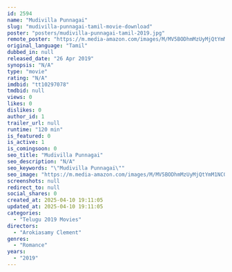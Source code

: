 ```yaml
---
id: 2594
name: "Mudivilla Punnagai"
slug: "mudivilla-punnagai-tamil-movie-download"
poster: "posters/mudivilla-punnagai-tamil-2019.jpg"
remote_poster: "https://m.media-amazon.com/images/M/MV5BODhmMzUyMjQtYmM1NC00MDBiLThlN2ItYTBlZmRkNTk5ZjdlXkEyXkFqcGdeQXVyMzYxOTQ3MDg@._V1_SX300.jpg"
original_language: "Tamil"
dubbed_in: null
released_date: "26 Apr 2019"
synopsis: "N/A"
type: "movie"
rating: "N/A"
imdbid: "tt10297078"
tmdbid: null
views: 0
likes: 0
dislikes: 0
author_id: 1
trailer_url: null
runtime: "120 min"
is_featured: 0
is_active: 1
is_comingsoon: 0
seo_title: "Mudivilla Punnagai"
seo_description: "N/A"
seo_keywords: "\"Mudivilla Punnagai\""
seo_image: "https://m.media-amazon.com/images/M/MV5BODhmMzUyMjQtYmM1NC00MDBiLThlN2ItYTBlZmRkNTk5ZjdlXkEyXkFqcGdeQXVyMzYxOTQ3MDg@._V1_SX300.jpg"
screenshots: null
redirect_to: null
social_shares: 0
created_at: 2025-04-10 19:11:05
updated_at: 2025-04-10 19:11:05
categories:
  - "Telugu 2019 Movies"
directors:
  - "Arokiasamy Clement"
genres:
  - "Romance"
years:
  - "2019"
---
```

